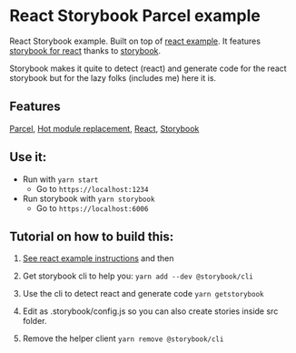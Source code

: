 # React Storybook Parcel example

React Storybook example. Built on top of [react example](https://github.com/lrn2prgrm/parcel-examples/tree/master/react). It features [storybook for react](https://github.com/storybooks/storybook/tree/master/app/react) thanks to [storybook](https://storybook.js.org/).

Storybook makes it quite to detect (react) and generate code for the react storybook but for the lazy folks (includes me) here it is.

## Features

[Parcel](https://parceljs.org/), [Hot module replacement](https://parceljs.org/hmr.html), [React](https://reactjs.org/), [Storybook](https://storybook.js.org/)

## Use it:

* Run with `yarn start`
  * Go to `https://localhost:1234`
* Run storybook with `yarn storybook`
  * Go to `https://localhost:6006`

## Tutorial on how to build this:

1. [See react example instructions](https://github.com/lrn2prgrm/parcel-examples/tree/master/react) and then

2. Get storybook cli to help you: `yarn add --dev @storybook/cli`

3. Use the cli to detect react and generate code `yarn getstorybook`

4. Edit as .storybook/config.js so you can also create stories inside src folder.

5. Remove the helper client `yarn remove @storybook/cli`
